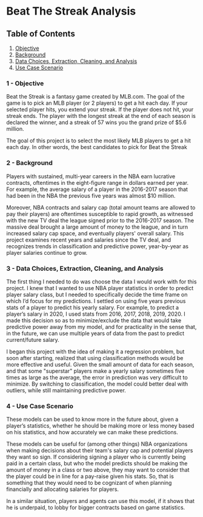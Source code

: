 # Beat The Streak Analysis

## Table of Contents
1. [Objective](#Objective)
2. [Background](#Background)
3. [Data Choices, Extraction, Cleaning, and Analysis](#Data_Choices)
4. [Use Case Scenario](#Use_Case_Scenario)

### 1 - Objective <a name="Objective"></a>

Beat the Streak is a fantasy game created by MLB.com. The goal of the game is to pick an MLB player (or 2 players) to get a hit each day. If your selected player hits, you extend your streak. If the player does not hit, your streak ends. The player with the longest streak at the end of each season is declared the winner, and a streak of 57 wins you the grand prize of $5.6 million.

The goal of this project is to select the most likely MLB players to get a hit each day. In other words, the best candidates to pick for Beat the Streak

### 2 - Background <a name="Background"></a>
Players with sustained, multi-year careers in the NBA earn lucrative contracts, oftentimes in the eight-figure range in dollars earned per year. For example, the average salary of a player in the 2016-2017 season that had been in the NBA the previous five years was almost $10 million. 

Moreover, NBA contracts and salary cap (total amount teams are allowed to pay their players) are oftentimes susceptible to rapid growth, as witnessed with the new TV deal the league signed prior to the 2016-2017 season. The massive deal brought a large amount of money to the league, and in turn increased salary cap space, and eventually players' overall salary. This project examines recent years and salaries since the TV deal, and recognizes trends in classification and predictive power, year-by-year as player salaries continue to grow.

### 3 -  Data Choices, Extraction, Cleaning, and Analysis<a name="Data_Choices"></a>
The first thing I needed to do was choose the data I would work with for this project. I knew that I wanted to use NBA player statistics in order to predict player salary class, but I needed to specifically decide the time frame on which I’d focus for my predictions. I settled on using five years previous stats of a player to predict his yearly salary. For example, to predict a player’s salary in 2020, I used stats from 2016, 2017, 2018, 2019, 2020. I made this decision so as to minimize/exclude the data that would take predictive power away from my model, and for practicality in the sense that, in the future, we can use multiple years of data from the past to predict current/future salary.

I began this project with the idea of making it a regression problem, but soon after starting, realized that using classification methods would be more effective and useful. Given the small amount of data for each season, and that some "superstar" players make a yearly salary sometimes five times as large as the average, the error in prediction was very difficult to minimize. By switching to classification, the model could better deal with outliers, while still maintaining predictive power.


### 4 - Use Case Scenario <a name="Use_Case_Scenario"></a>
These models can be used to know more in the future about, given a player’s statistics, whether he should be making more or less money based on his statistics, and how accurately we can make these predictions.

These models can be useful for (among other things) NBA organizations when making decisions about their team's salary cap and potential players they want so sign. If considering signing a player who is currently being paid in a certain class, but who the model predicts should be making the amount of money in a class or two above, they may want to consider that the player could be in line for a pay-raise given his stats. So, that is something that they would need to be cognizant of when planning financially and allocating salaries for players.

In a similar situation, players and agents can use this model, if it shows that he is underpaid, to lobby for bigger contracts based on game statistics.
